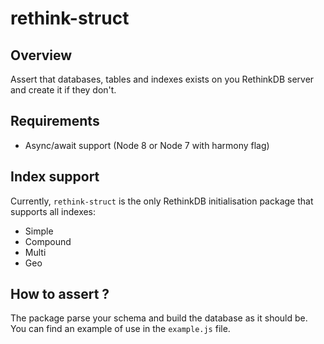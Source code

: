 # rethink-struct

## Overview
Assert that databases, tables and indexes exists on you RethinkDB server and create it if they don't.

## Requirements
* Async/await support (Node 8 or Node 7 with harmony flag)

## Index support
Currently, `rethink-struct` is the only RethinkDB initialisation package that supports all indexes:
* Simple
* Compound
* Multi
* Geo

## How to assert ?
The package parse your schema and build the database as it should be.
You can find an example of use in the `example.js` file.